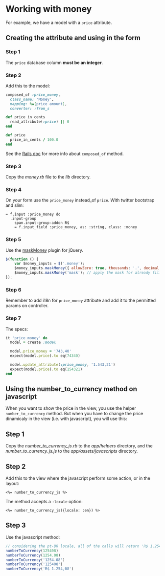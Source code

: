 # Working with money

For example, we have a model with a `price` attribute.

## Creating the attribute and using in the form

### Step 1

The `price` database column **must be an integer**.

### Step 2

Add this to the model:

``` ruby
composed_of :price_money,
  class_name: 'Money',
  mapping: %w(price amount),
  converter: :from_s

def price_in_cents
  read_attribute(:price) || 0
end

def price
  price_in_cents / 100.0
end
```

See the [Rails doc](http://goo.gl/mMqnx) for more info about `composed_of` method.

### Step 3

Copy the *money.rb* file to the *lib* directory.

### Step 4

On your form use the `price_money` instead_of `price`. With twitter bootstrap and slim:

``` text
= f.input :price_money do
  .input-group
    span.input-group-addon R$
    = f.input_field :price_money, as: :string, class: :money
```

### Step 5

Use the [maskMoney](http://plentz.github.com/jquery-maskmoney) plugin for jQuery.

``` javascript
$(function () {
    var $money_inputs = $('.money');
    $money_inputs.maskMoney({ allowZero: true, thousands: '.', decimal: ',' });
    $money_inputs.maskMoney('mask'); // apply the mask for already filled inputs
});
```

### Step 6

Remember to add i18n for `price_money` attribute and add it to the permitted params on controller.

### Step 7

The specs:

``` ruby
it 'price_money' do
  model = create :model

  model.price_money = '743,40'
  expect(model.price).to eq(74340)

  model.update_attribute(:price_money, '1.543,21')
  expect(model.price).to eq(154321)
end
```

## Using the number_to_currency method on javascript

When you want to show the price in the view, you use the helper `number_to_currency` method. But when you have to change the price dinamicaly in the view (i.e. with javascript), you will use this:

## Step 1

Copy the *number_to_currency_js.rb* to the *app/helpers* directory, and the *number_to_currency_js.js* to the *app/assets/javascripts* directory.

## Step 2

Add this to the view where the javascript perform some action, or in the layout:

``` erb
<%= number_to_currency_js %>
```

The method accepts a `:locale` option:

``` erb
<%= number_to_currency_js({locale: :en}) %>
```

## Step 3

Use the javascript method:

``` javascript
// considering the pt-BR locale, all of the calls will return 'R$ 1.254,08'
numberToCurrency(125408)
numberToCurrency(1254.08)
numberToCurrency('1254.08')
numberToCurrency('125408')
numberToCurrency('R$ 1.254,08')
```
